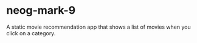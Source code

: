 # neog-mark-9
 A static movie recommendation app that shows a list of movies when you click on a category.  
